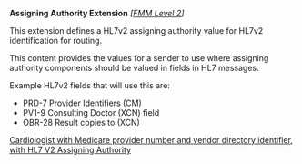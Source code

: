 **Assigning Authority Extension**  *[[FMM Level 2](guidance.html)]*

This extension defines a HL7v2 assigning authority value for HL7v2 identification for routing.

This content provides the values for a sender to use where assigning authority components should be valued in fields in HL7 messages. 

Example HL7v2 fields that will use this are:

* PRD-7 Provider Identifiers (CM)
* PV1-9 Consulting Doctor (XCN) field
* OBR-28 Result copies to (XCN)

[Cardiologist with Medicare provider number and vendor directory identifier, with HL7 V2 Assigning Authority](PractitionerRole-example4.html)


